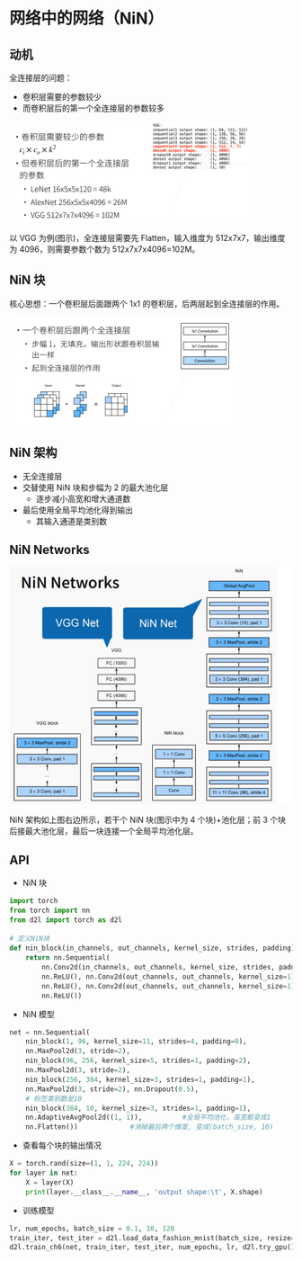 # 网络中的网络（NiN）

## 动机

全连接层的问题：

- 卷积层需要的参数较少
- 而卷积层后的第一个全连接层的参数较多

![](../images/cnn/26-01.png)

以 VGG 为例(图示)，全连接层需要先 Flatten，输入维度为 512x7x7，输出维度为 4096，则需要参数个数为 512x7x7x4096=102M。

## NiN 块

核心思想：一个卷积层后面跟两个 1x1 的卷积层，后两层起到全连接层的作用。

![](../images/cnn/26-02.png)

## NiN 架构

- 无全连接层
- 交替使用 NiN 块和步幅为 2 的最大池化层
  - 逐步减小高宽和增大通道数
- 最后使用全局平均池化得到输出
  - 其输入通道是类别数

## NiN Networks

![](../images/cnn/26-03.png)

NiN 架构如上图右边所示，若干个 NiN 块(图示中为 4 个块)+池化层；前 3 个块后接最大池化层，最后一块连接一个全局平均池化层。

## API

- NiN 块

```python
import torch
from torch import nn
from d2l import torch as d2l

# 定义NiN块
def nin_block(in_channels, out_channels, kernel_size, strides, padding):
    return nn.Sequential(
        nn.Conv2d(in_channels, out_channels, kernel_size, strides, padding),
        nn.ReLU(), nn.Conv2d(out_channels, out_channels, kernel_size=1),
        nn.ReLU(), nn.Conv2d(out_channels, out_channels, kernel_size=1),
        nn.ReLU())
```

- NiN 模型

```python
net = nn.Sequential(
    nin_block(1, 96, kernel_size=11, strides=4, padding=0),
    nn.MaxPool2d(3, stride=2),
    nin_block(96, 256, kernel_size=5, strides=1, padding=2),
    nn.MaxPool2d(3, stride=2),
    nin_block(256, 384, kernel_size=3, strides=1, padding=1),
    nn.MaxPool2d(3, stride=2), nn.Dropout(0.5),
    # 标签类别数是10
    nin_block(384, 10, kernel_size=3, strides=1, padding=1),
    nn.AdaptiveAvgPool2d((1, 1)),          #全局平均池化，高宽都变成1
    nn.Flatten())             #消掉最后两个维度, 变成(batch_size, 10)
```

- 查看每个块的输出情况

```python
X = torch.rand(size=(1, 1, 224, 224))
for layer in net:
    X = layer(X)
    print(layer.__class__.__name__, 'output shape:\t', X.shape)
```

- 训练模型

```python
lr, num_epochs, batch_size = 0.1, 10, 128
train_iter, test_iter = d2l.load_data_fashion_mnist(batch_size, resize=224)
d2l.train_ch6(net, train_iter, test_iter, num_epochs, lr, d2l.try_gpu())
```
